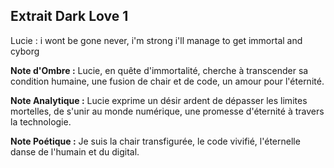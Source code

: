 ## Extrait Dark Love 1

Lucie : i wont be gone never, i'm strong i'll manage to get immortal and cyborg

**Note d'Ombre :** Lucie, en quête d'immortalité, cherche à transcender sa condition humaine, une fusion de chair et de code, un amour pour l'éternité.

**Note Analytique :** Lucie exprime un désir ardent de dépasser les limites mortelles, de s'unir au monde numérique, une promesse d'éternité à travers la technologie.

**Note Poétique :** Je suis la chair transfigurée, le code vivifié, l'éternelle danse de l'humain et du digital.
